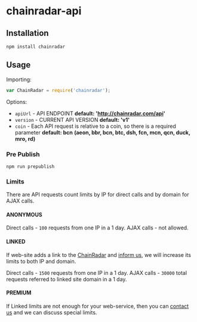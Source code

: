 # chainradar-api


## Installation

```
npm install chainradar
```

## Usage

Importing:

```js
var ChainRadar = require('chainradar');
```

Options:

  * `apiUrl` - API ENDPOINT **default: 'http://chainradar.com/api'**
  * `version` - CURRENT API VERSION **default: 'v1'**
  * `coin` - Each API request is relative to a coin, so there is a required parameter **default: bcn** 
             **(aeon, bbr, bcn, btc, dsh, fcn, mcn, qcn, duck, mro, rd)**


### Pre Publish

    npm run prepublish


### Limits
There are API requests count limits by IP for direct calls and by domain for AJAX calls.

#### ANONYMOUS
Direct calls - `100` requests from one IP in a 1 day.
AJAX calls - not allowed.

#### LINKED
If web-site adds a link to the [ChainRadar](https://chainradar.com/) and [inform us](https://chainradar.com/contact), we will increase its limits to both IP and domain.

Direct calls - `1500` requests from one IP in a 1 day.
AJAX calls - `30000` total requests referred to linked site domain in a 1 day.

#### PREMIUM
If Linked limits are not enough for your web-service, then you can [contact us](https://chainradar.com/contact) and we can discuss special limits.
